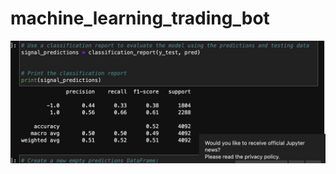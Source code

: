 # machine_learning_trading_bot
![Report](https://github.com/jlaomoc/machine_learning_trading_bot/blob/main/F3D8BF45-8786-407A-89C9-46F5B6500F20.jpeg?raw=true)
